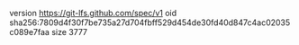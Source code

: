 version https://git-lfs.github.com/spec/v1
oid sha256:7809d4f30f7be735a27d704fbff529d454de30fd40d847c4ac02035c089e7faa
size 3777
